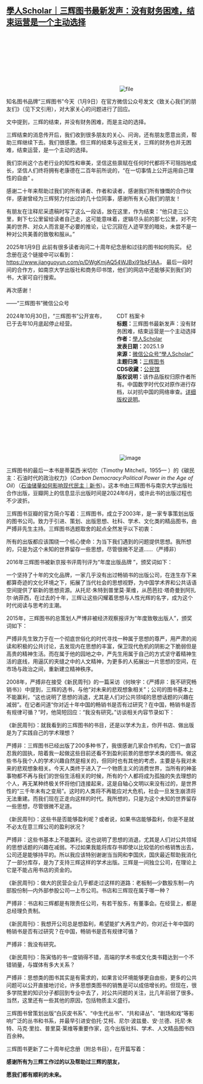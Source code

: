 <!--1736415943000-->
[學人Scholar｜三辉图书最新发声：没有财务困难，结束运营是一个主动选择](https://chinadigitaltimes.net/chinese/714826.html)
------

<p><img decoding="async" src="data:image/svg+xml,%3Csvg%20xmlns='http://www.w3.org/2000/svg'%20viewBox='0%200%200%200'%3E%3C/svg%3E" alt="file" data-lazy-src="https://chinadigitaltimes.net/chinese/files/2025/01/image-1736415797766.png"><noscript><img decoding="async" src="https://chinadigitaltimes.net/chinese/files/2025/01/image-1736415797766.png" alt="file"></noscript></p><p>知名图书品牌“三辉图书”今天（1月9日）在官方微信公众号发文《致关心我们的朋友们》（见下文引用），对大家关心的问题进行了回应。</p><p>文中提到，三辉的结束，并没有财务困难，而是主动的选择。</p><p>三辉结束的消息传开后，我们收到很多朋友的关心、问询，还有朋友愿意出资，帮助三辉继续下去。我们很感激。但三辉的结束与这些无关，三辉的财务也并无困难，结束运营，是一个主动的选择。&nbsp;</p><p>我们崇尚这个古老行业的知性和审美，坚信这些禀赋在任何时代都将不可阻挡地成长，坚信人们终将拥有老康德在二百年前所说的，“在一切事情上公开运用自己理性的自由” 。</p><p>感谢二十年来帮助过我们的所有译者、作者和读者，感谢我们所有慷慨的合作伙伴，感谢曾经为三辉努力付出过的几十位同事，感谢所有关心我们的朋友！</p><p>有朋友在注释尼采遗稿时写了这么一段话，放在这里，作为结束：“他只走三公里，剩下七公里留给读者自己走，这可能意味着，逻辑尽头前的那七公里，对不完美的世界、对众人而言是不必要的推论，让它沉寂在人迹罕至的暗处，未尝不是一种对公共美善的致敬和服从。”&nbsp;</p><p>2025年1月9日 此前有很多读者询问二十周年纪念册和过往的图书如何购买。 纪念册在这个链接中可以看到： <a href="https://www.jianguoyun.com/p/DWgKmjAQ54WJBxi91bkFIAA">https://www.jianguoyun.com/p/DWgKmjAQ54WJBxi91bkFIAA</a>， 最后一段时间的合作方，如南京大学出版社和商务印书馆，他们的网店中还能够买到我们的书，大家可自行搜索。</p><p>再次感谢！</p><p>——“三辉图书”微信公众号</p><div style="width:42%;float:right;padding-left:20px;"><div class="su-spoiler su-spoiler-style-fancy su-spoiler-icon-chevron-circle" data-scroll-offset="0" data-anchor-in-url="no"><div class="su-spoiler-title" tabindex="0" role="button"><span class="su-spoiler-icon"></span>CDT 档案卡</div><div class="su-spoiler-content su-u-clearfix su-u-trim"><strong>标题：</strong>三辉图书最新发声：没有财务困难，结束运营是一个主动选择<br><strong>作者：</strong><a href="https://chinadigitaltimes.net/space/學人Scholar" target="_blank">學人Scholar</a><br><strong>发表日期：</strong>2025.1.9<br><strong>来源：</strong><a href="https://web.archive.org/web/*/https://mp.weixin.qq.com/s/wC0wT2MgpyRifaEdkDP1YA" target="_blank">微信公众号“學人Scholar”</a><br><strong>主题归类：</strong><a href="https://chinadigitaltimes.net/space/三辉图书" target="_blank">三辉图书</a><br><strong>CDS收藏：</strong><a href="https://chinadigitaltimes.net/space/%E5%85%AC%E6%B0%91%E9%A6%86" target="_blank" rel="noopener">公民馆</a><br><strong>版权说明：</strong>该作品版权归原作者所有。中国数字时代仅对原作进行存档，以对抗中国的网络审查。<a href="https://chinadigitaltimes.net/chinese/copyright">详细版权说明</a>。</div></div></div><p>2024年10月30日，“三辉图书”公开宣布，已于去年10月底起停止经营。</p><p><img decoding="async" src="data:image/svg+xml,%3Csvg%20xmlns='http://www.w3.org/2000/svg'%20viewBox='0%200%200%200'%3E%3C/svg%3E" alt="image" data-lazy-src="https://chinadigitaltimes.net/chinese/files/2025/01/post-714826-677f9ac7854e8."><noscript><img decoding="async" src="https://chinadigitaltimes.net/chinese/files/2025/01/post-714826-677f9ac7854e8." alt="image"></noscript></p><p>三辉图书的最后一本书是蒂莫西·米切尔（Timothy Mitchell，1955— ）的《碳民主：石油时代的政治权力》（<em>Carbon Democracy:Political Power in the Age of Oil</em>）（<a href="https://mp.weixin.qq.com/s?__biz=MzA5OTIwMjEzMw==&amp;mid=2650905744&amp;idx=1&amp;sn=3155ed645bea4622fa0d6e497e3838ff&amp;scene=21#wechat_redirect">石油储量如何影响现代民主｜新书</a>）。这本书由三辉图书与南京大学出版社合作出版，豆瓣网上的信息显示出版时间是2024年6月，或许此书的出版过程也不少波折。</p><p>三辉图书豆瓣的官方简介写着：三辉图书，成立于2003年，是一家专事策划出版的图书公司。致力于引进、策划、出版思想、社科、学术、文化类的精品图书，由严搏非先生主持。三辉图书选题取舍的起点全然发乎以下初衷：</p><p>所有的出版都应该围绕一个核心使命：为当下我们遇到的问题提供思想。我所想的，只是为这个未知的世界留存一些思想，尽管很微不足道……（严搏非）</p><p>2016年三辉图书被新京报书评周刊评为“年度出版品牌 ”，颁奖词如下：</p><p>一个坚持了十年的文化品牌，一家几乎没有出过畅销书的出版公司，在连生存下来都算奇迹的文化环境之下，拓展了当代社会的思想视野，为中国学术界和公共话语空间提供了崭新的思想资源。从托尼·朱特到普里莫·莱维，从芭芭拉·塔奇曼到阿扎尔·纳菲西，在过去的十年，三辉让这些闪耀着思想与人性光辉的名字，成为这个时代阅读与思考的主潮。</p><p>2015年，三辉图书的总策划人严博非被经济观察报评为“年度致敬出版人”，颁奖词如下：</p><p>严搏非先生致力于在一个彻底世俗化的时代寻找一种属于思想的尊严，用严肃的阅读和积极的公共讨论，去发现内在思想的丰富，保卫现代危机的阴影之下脆弱但是高贵的精神生活。而在属于他的园地之中，严先生用属于自己的方式坚守着精神生活的底线，用逼仄的夹缝之中的人文精神，为更多的人拓展出一片思想的空间，在市场与政治之间，重新建立精神秩序。</p><p>2008年，严搏非在接受《新民周刊》的一篇采访（何映宇：《严搏非：我不研究畅销书》）中提到，三辉的选书，与他“对未来的悲观想象相关”；公司的图书基本上不能赢利，“这也说明了思想的消退，尤其是人们对公共领域的思想话题的兴趣在减弱”。在记者问道“你对近十年中国的畅销书是否有过研究？在中国，畅销书是否有规律可循？”时，他简短回应：“我没有研究。”访谈相关内容节录如下：</p><p>《新民周刊》：就我看到的三辉图书的书目，还是以学术为主，你开书店、做出版是为了实践自己的学术理想？</p><p>严搏非：三辉图书已经出版了200多种书了，我很感谢几家合作机构，它们一直容忍我的固执，陪着我一起做这些目前还看不到盈利前景的思想学术类的图书。做这些书与我个人的学术兴趣自然是相关的，但同时也有其他的考虑，主要是与我对未来的悲观想象相关。今天人类终于进入了一个物质主义的消费世界，当所有的神圣事物都不再与我们的世俗生活相关的时候，所有的个人都将成为孤独的失去理想的个人，再无某种终极关怀将他们连接起来，这是自轴心文明以来没有过的，是世界性的“三千年未有之变局”。这时的人类将不再能应对大危机，社会一旦发生崩溃将无法重建。而我们现在正走向这样的时代。我所想的，只是为这个未知的世界留存一些思想，尽管很微不足道。</p><p>《新民周刊》：这些书是否能够盈利呢？或者说，如果书店能够盈利，你是不是就不必太在意三辉公司的盈利状况？</p><p>严搏非：这些书基本上不能赢利。这也说明了思想的消退，尤其是人们对公共领域的思想话题的兴趣在减弱。不过如果我能将库存书即使以比较低的价格销售出去，公司还是能够持平的。所以我应该特别谢谢当当网和李国庆，国庆最近帮助我消化了一部分库存，是为了支持三辉这样的学术出版。三辉是一间独立公司，在理论上它是不能占用书店的资金的。</p><p>《新民周刊》：做大的民营企业几乎都走过这样的道路：老板制—少数股东制—内部股份制—内外部参股公司—上市公司。书店和三辉现在属于哪一种？</p><p>严搏非：书店和三辉都是有限责任公司，有若干股东，有董事会。在经营上，都是总经理负责制。</p><p>《新民周刊》：我想开公司总是想盈利，希望能扩大再生产的，你对近十年中国的畅销书是否有过研究？在中国，畅销书是否有规律可循？</p><p>严搏非：我没有研究。</p><p>《新民周刊》：陈寅恪的书一度销得不错，高端的学术书或文化类书籍达到一个不错销量，与媒体有多大关系？</p><p>严搏非：思想类的图书其实是有需求的，如果言论环境能够更自由些，更多的公共问题可以公开直接地讨论，许多思想类图书的销售是可以成倍增长的。但现在，很多学院里的知识分子都回到专业中去了，对公共问题的关注，比几年前弱了很多。当然，这里还有一些其他的原因，包括物质主义盛行。</p><p>三辉图书曾策划出版“白灰皮书系”、“中生代丛书”、“共和译丛”、“剧场和戏”等影响广泛的丛书和书系，并最早引进安伯托·艾柯、尼尔·波兹曼、安·兰德、托尼·朱特、马克·里拉、普里莫·莱维等重要作家，迄今出版社科、学术、人文精品图书四百余种。</p><p>三辉图书更新了二十周年纪念册（附总书目），在开篇写着：</p><p><strong>感谢所有为三辉工作过的以及帮助过三辉的朋友，</strong></p><p><strong>愿我们都有顺利的未来。</strong></p><div class="addtoany_share_save_container addtoany_content addtoany_content_bottom"><div class="a2a_kit a2a_kit_size_32 addtoany_list" data-a2a-url="https://chinadigitaltimes.net/chinese/714826.html" data-a2a-title="學人Scholar｜三辉图书最新发声：没有财务困难，结束运营是一个主动选择"><a class="a2a_button_facebook" href="https://www.addtoany.com/add_to/facebook?linkurl=https%3A%2F%2Fchinadigitaltimes.net%2Fchinese%2F714826.html&amp;linkname=%E5%AD%B8%E4%BA%BAScholar%EF%BD%9C%E4%B8%89%E8%BE%89%E5%9B%BE%E4%B9%A6%E6%9C%80%E6%96%B0%E5%8F%91%E5%A3%B0%EF%BC%9A%E6%B2%A1%E6%9C%89%E8%B4%A2%E5%8A%A1%E5%9B%B0%E9%9A%BE%EF%BC%8C%E7%BB%93%E6%9D%9F%E8%BF%90%E8%90%A5%E6%98%AF%E4%B8%80%E4%B8%AA%E4%B8%BB%E5%8A%A8%E9%80%89%E6%8B%A9" title="Facebook" rel="nofollow noopener" target="_blank"></a><a class="a2a_button_twitter" href="https://www.addtoany.com/add_to/twitter?linkurl=https%3A%2F%2Fchinadigitaltimes.net%2Fchinese%2F714826.html&amp;linkname=%E5%AD%B8%E4%BA%BAScholar%EF%BD%9C%E4%B8%89%E8%BE%89%E5%9B%BE%E4%B9%A6%E6%9C%80%E6%96%B0%E5%8F%91%E5%A3%B0%EF%BC%9A%E6%B2%A1%E6%9C%89%E8%B4%A2%E5%8A%A1%E5%9B%B0%E9%9A%BE%EF%BC%8C%E7%BB%93%E6%9D%9F%E8%BF%90%E8%90%A5%E6%98%AF%E4%B8%80%E4%B8%AA%E4%B8%BB%E5%8A%A8%E9%80%89%E6%8B%A9" title="Twitter" rel="nofollow noopener" target="_blank"></a><a class="a2a_button_telegram" href="https://www.addtoany.com/add_to/telegram?linkurl=https%3A%2F%2Fchinadigitaltimes.net%2Fchinese%2F714826.html&amp;linkname=%E5%AD%B8%E4%BA%BAScholar%EF%BD%9C%E4%B8%89%E8%BE%89%E5%9B%BE%E4%B9%A6%E6%9C%80%E6%96%B0%E5%8F%91%E5%A3%B0%EF%BC%9A%E6%B2%A1%E6%9C%89%E8%B4%A2%E5%8A%A1%E5%9B%B0%E9%9A%BE%EF%BC%8C%E7%BB%93%E6%9D%9F%E8%BF%90%E8%90%A5%E6%98%AF%E4%B8%80%E4%B8%AA%E4%B8%BB%E5%8A%A8%E9%80%89%E6%8B%A9" title="Telegram" rel="nofollow noopener" target="_blank"></a><a class="a2a_button_reddit" href="https://www.addtoany.com/add_to/reddit?linkurl=https%3A%2F%2Fchinadigitaltimes.net%2Fchinese%2F714826.html&amp;linkname=%E5%AD%B8%E4%BA%BAScholar%EF%BD%9C%E4%B8%89%E8%BE%89%E5%9B%BE%E4%B9%A6%E6%9C%80%E6%96%B0%E5%8F%91%E5%A3%B0%EF%BC%9A%E6%B2%A1%E6%9C%89%E8%B4%A2%E5%8A%A1%E5%9B%B0%E9%9A%BE%EF%BC%8C%E7%BB%93%E6%9D%9F%E8%BF%90%E8%90%A5%E6%98%AF%E4%B8%80%E4%B8%AA%E4%B8%BB%E5%8A%A8%E9%80%89%E6%8B%A9" title="Reddit" rel="nofollow noopener" target="_blank"></a><a class="a2a_button_whatsapp" href="https://www.addtoany.com/add_to/whatsapp?linkurl=https%3A%2F%2Fchinadigitaltimes.net%2Fchinese%2F714826.html&amp;linkname=%E5%AD%B8%E4%BA%BAScholar%EF%BD%9C%E4%B8%89%E8%BE%89%E5%9B%BE%E4%B9%A6%E6%9C%80%E6%96%B0%E5%8F%91%E5%A3%B0%EF%BC%9A%E6%B2%A1%E6%9C%89%E8%B4%A2%E5%8A%A1%E5%9B%B0%E9%9A%BE%EF%BC%8C%E7%BB%93%E6%9D%9F%E8%BF%90%E8%90%A5%E6%98%AF%E4%B8%80%E4%B8%AA%E4%B8%BB%E5%8A%A8%E9%80%89%E6%8B%A9" title="WhatsApp" rel="nofollow noopener" target="_blank"></a><a class="a2a_button_email" href="https://www.addtoany.com/add_to/email?linkurl=https%3A%2F%2Fchinadigitaltimes.net%2Fchinese%2F714826.html&amp;linkname=%E5%AD%B8%E4%BA%BAScholar%EF%BD%9C%E4%B8%89%E8%BE%89%E5%9B%BE%E4%B9%A6%E6%9C%80%E6%96%B0%E5%8F%91%E5%A3%B0%EF%BC%9A%E6%B2%A1%E6%9C%89%E8%B4%A2%E5%8A%A1%E5%9B%B0%E9%9A%BE%EF%BC%8C%E7%BB%93%E6%9D%9F%E8%BF%90%E8%90%A5%E6%98%AF%E4%B8%80%E4%B8%AA%E4%B8%BB%E5%8A%A8%E9%80%89%E6%8B%A9" title="Email" rel="nofollow noopener" target="_blank"></a><a class="a2a_button_copy_link" href="https://www.addtoany.com/add_to/copy_link?linkurl=https%3A%2F%2Fchinadigitaltimes.net%2Fchinese%2F714826.html&amp;linkname=%E5%AD%B8%E4%BA%BAScholar%EF%BD%9C%E4%B8%89%E8%BE%89%E5%9B%BE%E4%B9%A6%E6%9C%80%E6%96%B0%E5%8F%91%E5%A3%B0%EF%BC%9A%E6%B2%A1%E6%9C%89%E8%B4%A2%E5%8A%A1%E5%9B%B0%E9%9A%BE%EF%BC%8C%E7%BB%93%E6%9D%9F%E8%BF%90%E8%90%A5%E6%98%AF%E4%B8%80%E4%B8%AA%E4%B8%BB%E5%8A%A8%E9%80%89%E6%8B%A9" title="Copy Link" rel="nofollow noopener" target="_blank"></a><a class="a2a_dd addtoany_share_save addtoany_share" href="https://www.addtoany.com/share"></a></div></div>
